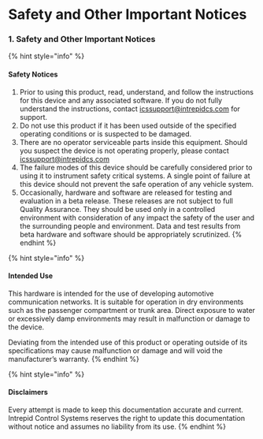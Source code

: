 # Safety and Other Important Notices

### 1. Safety and Other Important Notices

{% hint style="info" %}
#### Safety Notices

1. Prior to using this product, read, understand, and follow the instructions for this device and any associated software. If you do not fully understand the instructions, contact [icssupport@intrepidcs.com](mailto:icssupport%40intrepidcs.com) for support.
2. Do not use this product if it has been used outside of the specified operating conditions or is suspected to be damaged.
3. There are no operator serviceable parts inside this equipment. Should you suspect the device is not operating properly, please contact [icssupport@intrepidcs.com](mailto:icssupport%40intrepidcs.com)
4. The failure modes of this device should be carefully considered prior to using it to instrument safety critical systems. A single point of failure at this device should not prevent the safe operation of any vehicle system.
5. Occasionally, hardware and software are released for testing and evaluation in a beta release. These releases are not subject to full Quality Assurance. They should be used only in a controlled environment with consideration of any impact the safety of the user and the surrounding people and environment. Data and test results from beta hardware and software should be appropriately scrutinized.
{% endhint %}

{% hint style="info" %}
#### Intended Use

This hardware is intended for the use of developing automotive communication networks. It is suitable for operation in dry environments such as the passenger compartment or trunk area. Direct exposure to water or excessively damp environments may result in malfunction or damage to the device.

Deviating from the intended use of this product or operating outside of its specifications may cause malfunction or damage and will void the manufacturer’s warranty.
{% endhint %}

{% hint style="info" %}
#### Disclaimers

Every attempt is made to keep this documentation accurate and current. Intrepid Control Systems reserves the right to update this documentation without notice and assumes no liability from its use.
{% endhint %}
